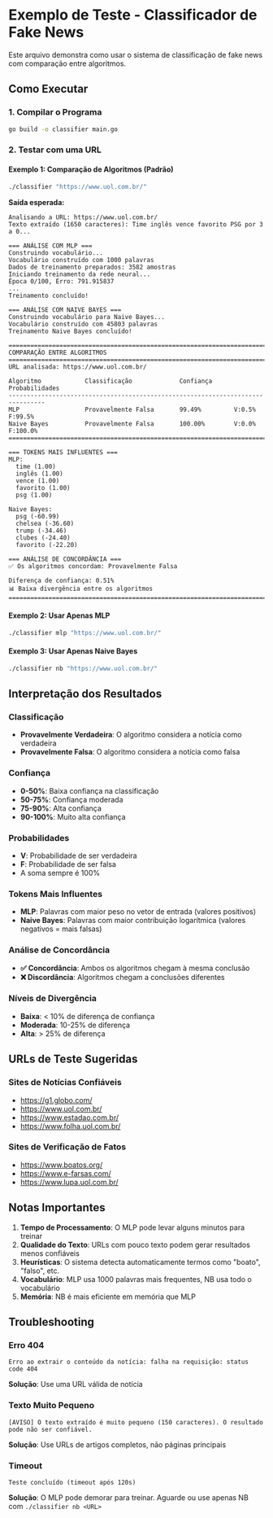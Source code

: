 # Exemplo de Teste - Classificador de Fake News

Este arquivo demonstra como usar o sistema de classificação de fake news com comparação entre algoritmos.

## Como Executar

### 1. Compilar o Programa
```bash
go build -o classifier main.go
```

### 2. Testar com uma URL

#### Exemplo 1: Comparação de Algoritmos (Padrão)
```bash
./classifier "https://www.uol.com.br/"
```

**Saída esperada:**
```
Analisando a URL: https://www.uol.com.br/
Texto extraído (1650 caracteres): Time inglês vence favorito PSG por 3 a 0...

=== ANÁLISE COM MLP ===
Construindo vocabulário...
Vocabulário construído com 1000 palavras
Dados de treinamento preparados: 3582 amostras
Iniciando treinamento da rede neural...
Época 0/100, Erro: 791.915837
...
Treinamento concluído!

=== ANÁLISE COM NAIVE BAYES ===
Construindo vocabulário para Naive Bayes...
Vocabulário construído com 45803 palavras
Treinamento Naive Bayes concluído!

================================================================================
COMPARAÇÃO ENTRE ALGORITMOS
================================================================================
URL analisada: https://www.uol.com.br/

Algoritmo            Classificação             Confiança       Probabilidades      
--------------------------------------------------------------------------------
MLP                  Provavelmente Falsa       99.49%         V:0.5% F:99.5%      
Naive Bayes          Provavelmente Falsa       100.00%        V:0.0% F:100.0%     
================================================================================

=== TOKENS MAIS INFLUENTES ===
MLP:
  time (1.00)
  inglês (1.00)
  vence (1.00)
  favorito (1.00)
  psg (1.00)

Naive Bayes:
  psg (-60.99)
  chelsea (-36.60)
  trump (-34.46)
  clubes (-24.40)
  favorito (-22.20)

=== ANÁLISE DE CONCORDÂNCIA ===
✅ Os algoritmos concordam: Provavelmente Falsa

Diferença de confiança: 0.51%
📊 Baixa divergência entre os algoritmos
================================================================================
```

#### Exemplo 2: Usar Apenas MLP
```bash
./classifier mlp "https://www.uol.com.br/"
```

#### Exemplo 3: Usar Apenas Naive Bayes
```bash
./classifier nb "https://www.uol.com.br/"
```

## Interpretação dos Resultados

### Classificação
- **Provavelmente Verdadeira**: O algoritmo considera a notícia como verdadeira
- **Provavelmente Falsa**: O algoritmo considera a notícia como falsa

### Confiança
- **0-50%**: Baixa confiança na classificação
- **50-75%**: Confiança moderada
- **75-90%**: Alta confiança
- **90-100%**: Muito alta confiança

### Probabilidades
- **V**: Probabilidade de ser verdadeira
- **F**: Probabilidade de ser falsa
- A soma sempre é 100%

### Tokens Mais Influentes
- **MLP**: Palavras com maior peso no vetor de entrada (valores positivos)
- **Naive Bayes**: Palavras com maior contribuição logarítmica (valores negativos = mais falsas)

### Análise de Concordância
- **✅ Concordância**: Ambos os algoritmos chegam à mesma conclusão
- **❌ Discordância**: Algoritmos chegam a conclusões diferentes

### Níveis de Divergência
- **Baixa**: < 10% de diferença de confiança
- **Moderada**: 10-25% de diferença
- **Alta**: > 25% de diferença

## URLs de Teste Sugeridas

### Sites de Notícias Confiáveis
- https://g1.globo.com/
- https://www.uol.com.br/
- https://www.estadao.com.br/
- https://www.folha.uol.com.br/

### Sites de Verificação de Fatos
- https://www.boatos.org/
- https://www.e-farsas.com/
- https://www.lupa.uol.com.br/

## Notas Importantes

1. **Tempo de Processamento**: O MLP pode levar alguns minutos para treinar
2. **Qualidade do Texto**: URLs com pouco texto podem gerar resultados menos confiáveis
3. **Heurísticas**: O sistema detecta automaticamente termos como "boato", "falso", etc.
4. **Vocabulário**: MLP usa 1000 palavras mais frequentes, NB usa todo o vocabulário
5. **Memória**: NB é mais eficiente em memória que MLP

## Troubleshooting

### Erro 404
```
Erro ao extrair o conteúdo da notícia: falha na requisição: status code 404
```
**Solução**: Use uma URL válida de notícia

### Texto Muito Pequeno
```
[AVISO] O texto extraído é muito pequeno (150 caracteres). O resultado pode não ser confiável.
```
**Solução**: Use URLs de artigos completos, não páginas principais

### Timeout
```
Teste concluído (timeout após 120s)
```
**Solução**: O MLP pode demorar para treinar. Aguarde ou use apenas NB com `./classifier nb <URL>` 
